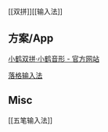 


[[双拼]][[输入法]]



## 方案/App


[小鹤双拼·小鹤音形 - 官方网站](https://flypy.com/)


[落格输入法](https://im.logcg.com/)



## Misc

[[五笔输入法]]


